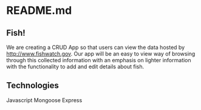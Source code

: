 # README.md

## Fish!

We are creating a CRUD App so that users can view the data hosted by http://www.fishwatch.gov. Our app will be an easy to view way of browsing through this collected information with an emphasis on lighter information with the functionality to add and edit details about fish.

## Technologies

Javascript
Mongoose
Express
